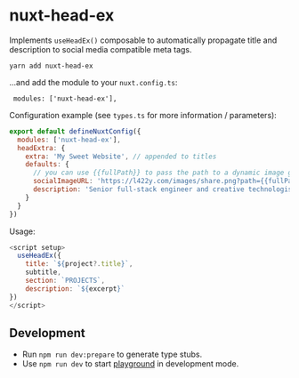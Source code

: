 # nuxt-head-ex

Implements `useHeadEx()` composable to automatically propagate title and description to social media compatible meta tags.


```shell
yarn add nuxt-head-ex
```
...and add the module to your `nuxt.config.ts`:

```shell
 modules: ['nuxt-head-ex'],
```

Configuration example (see `types.ts` for more information / parameters):

```js
export default defineNuxtConfig({
  modules: ['nuxt-head-ex'],
  headExtra: {
    extra: 'My Sweet Website', // appended to titles
    defaults: {
      // you can use {{fullPath}} to pass the path to a dynamic image generator
      socialImageURL: 'https://l422y.com/images/share.png?path={{fullPath}}',
      description: 'Senior full-stack engineer and creative technologist with over 20 years’ experience and a focus in software, interactive and web development.'
    }
  }
})
```

Usage:
```js
<script setup>
  useHeadEx({
    title: `${project?.title}`,
    subtitle,
    section: `PROJECTS`,
    description: `${excerpt}`
})
</script>
```

## Development

- Run `npm run dev:prepare` to generate type stubs.
- Use `npm run dev` to start [playground](./playground) in development mode.
